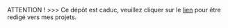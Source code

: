 ATTENTION ! >>> Ce dépôt est caduc, veuillez cliquer sur le  <a href="https://github.com/ADL87">lien</a> pour être redigé vers mes projets.
